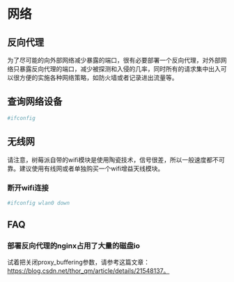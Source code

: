 # 网络

## 反向代理
为了尽可能的向外部网络减少暴露的端口，很有必要部署一个反向代理，对外部网络只暴露反向代理的端口，减少被探测和入侵的几率，同时所有的请求集中出入可以很方便的实施各种网络策略，如防火墙或者记录进出流量等。

## 查询网络设备
```bash
#ifconfig
```

## 无线网
请注意，树莓派自带的wifi模块是使用陶瓷技术，信号很差，所以一般速度都不可靠。建议使用有线网或者单独购买一个wifi增益天线模块。

### 断开wifi连接
```bash
#ifconfig wlan0 down
```

## FAQ

### 部署反向代理的nginx占用了大量的磁盘io
试着把关闭proxy_buffering参数，请参考这篇文章：https://blog.csdn.net/thor_qm/article/details/21548137。
